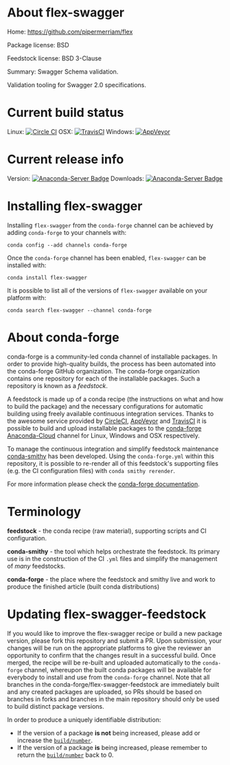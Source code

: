 About flex-swagger
==================

Home: https://github.com/pipermerriam/flex

Package license: BSD

Feedstock license: BSD 3-Clause

Summary: Swagger Schema validation.

Validation tooling for Swagger 2.0 specifications.


Current build status
====================

Linux: [![Circle CI](https://circleci.com/gh/conda-forge/flex-swagger-feedstock.svg?style=shield)](https://circleci.com/gh/conda-forge/flex-swagger-feedstock)
OSX: [![TravisCI](https://travis-ci.org/conda-forge/flex-swagger-feedstock.svg?branch=master)](https://travis-ci.org/conda-forge/flex-swagger-feedstock)
Windows: [![AppVeyor](https://ci.appveyor.com/api/projects/status/github/conda-forge/flex-swagger-feedstock?svg=True)](https://ci.appveyor.com/project/conda-forge/flex-swagger-feedstock/branch/master)

Current release info
====================
Version: [![Anaconda-Server Badge](https://anaconda.org/conda-forge/flex-swagger/badges/version.svg)](https://anaconda.org/conda-forge/flex-swagger)
Downloads: [![Anaconda-Server Badge](https://anaconda.org/conda-forge/flex-swagger/badges/downloads.svg)](https://anaconda.org/conda-forge/flex-swagger)

Installing flex-swagger
=======================

Installing `flex-swagger` from the `conda-forge` channel can be achieved by adding `conda-forge` to your channels with:

```
conda config --add channels conda-forge
```

Once the `conda-forge` channel has been enabled, `flex-swagger` can be installed with:

```
conda install flex-swagger
```

It is possible to list all of the versions of `flex-swagger` available on your platform with:

```
conda search flex-swagger --channel conda-forge
```


About conda-forge
=================

conda-forge is a community-led conda channel of installable packages.
In order to provide high-quality builds, the process has been automated into the
conda-forge GitHub organization. The conda-forge organization contains one repository
for each of the installable packages. Such a repository is known as a *feedstock*.

A feedstock is made up of a conda recipe (the instructions on what and how to build
the package) and the necessary configurations for automatic building using freely
available continuous integration services. Thanks to the awesome service provided by
[CircleCI](https://circleci.com/), [AppVeyor](http://www.appveyor.com/)
and [TravisCI](https://travis-ci.org/) it is possible to build and upload installable
packages to the [conda-forge](https://anaconda.org/conda-forge)
[Anaconda-Cloud](http://docs.anaconda.org/) channel for Linux, Windows and OSX respectively.

To manage the continuous integration and simplify feedstock maintenance
[conda-smithy](http://github.com/conda-forge/conda-smithy) has been developed.
Using the ``conda-forge.yml`` within this repository, it is possible to re-render all of
this feedstock's supporting files (e.g. the CI configuration files) with ``conda smithy rerender``.

For more information please check the [conda-forge documentation](https://conda-forge.org/docs/).

Terminology
===========

**feedstock** - the conda recipe (raw material), supporting scripts and CI configuration.

**conda-smithy** - the tool which helps orchestrate the feedstock.
                   Its primary use is in the construction of the CI ``.yml`` files
                   and simplify the management of *many* feedstocks.

**conda-forge** - the place where the feedstock and smithy live and work to
                  produce the finished article (built conda distributions)


Updating flex-swagger-feedstock
===============================

If you would like to improve the flex-swagger recipe or build a new
package version, please fork this repository and submit a PR. Upon submission,
your changes will be run on the appropriate platforms to give the reviewer an
opportunity to confirm that the changes result in a successful build. Once
merged, the recipe will be re-built and uploaded automatically to the
`conda-forge` channel, whereupon the built conda packages will be available for
everybody to install and use from the `conda-forge` channel.
Note that all branches in the conda-forge/flex-swagger-feedstock are
immediately built and any created packages are uploaded, so PRs should be based
on branches in forks and branches in the main repository should only be used to
build distinct package versions.

In order to produce a uniquely identifiable distribution:
 * If the version of a package **is not** being increased, please add or increase
   the [``build/number``](http://conda.pydata.org/docs/building/meta-yaml.html#build-number-and-string).
 * If the version of a package **is** being increased, please remember to return
   the [``build/number``](http://conda.pydata.org/docs/building/meta-yaml.html#build-number-and-string)
   back to 0.